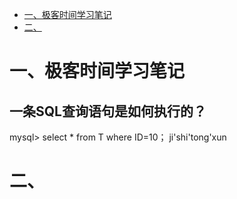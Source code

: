 <!-- GFM-TOC -->
* [一、极客时间学习笔记](#一极客时间学习笔记)
* [二、](#二)

<!-- GFM-TOC -->

# 一、极客时间学习笔记
## 一条SQL查询语句是如何执行的？
mysql> select * from T where ID=10；
ji'shi'tong'xun

# 二、 